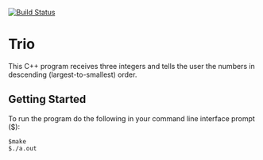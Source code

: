 [![Build Status](https://travis-ci.org/mdhardenburgh/Trio.svg?branch=master)](https://travis-ci.org/mdhardenburgh/Trio)

# Trio

This C++ program receives three integers and tells the user the numbers in descending (largest-to-smallest) order.

## Getting Started

To run the program do the following in your command line interface prompt ($):

```
$make
$./a.out
```
